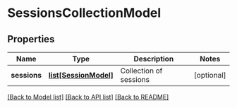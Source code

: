 # SessionsCollectionModel

## Properties
Name | Type | Description | Notes
------------ | ------------- | ------------- | -------------
**sessions** | [**list[SessionModel]**](SessionModel.md) | Collection of sessions | [optional] 

[[Back to Model list]](../README.md#documentation-for-models) [[Back to API list]](../README.md#documentation-for-api-endpoints) [[Back to README]](../README.md)


